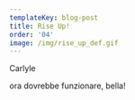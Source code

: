 ```yaml
---
templateKey: blog-post
title: Rise Up!
order: '04'
image: /img/rise_up_def.gif
---
```

Carlyle

ora dovrebbe funzionare, bella!
